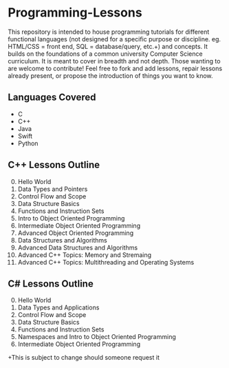 # Programming-Lessons


This repository is intended to house programming tutorials for different functional languages (not designed for a specific purpose or discipline. eg. HTML/CSS = front end, SQL = database/query, etc.+) and concepts. It builds on the foundations of a common university Computer Science curriculum. It is meant to cover in breadth and not depth. Those wanting to are welcome to contribute! Feel free to fork and add lessons, repair lessons already present, or propose the introduction of things you want to know.

## Languages Covered
* C
* C++
* Java
* Swift
* Python

## C++ Lessons Outline
0. Hello World
1. Data Types and Pointers
2. Control Flow and Scope 
3. Data Structure Basics
4. Functions and Instruction Sets
5. Intro to Object Oriented Programming
6. Intermediate Object Oriented Programming
7. Advanced Object Oriented Programming
8. Data Structures and Algorithms
9. Advanced Data Structures and Algorithms
10. Advanced C++ Topics: Memory and Stremaing
11. Advanced C++ Topics: Multithreading and Operating Systems

## C# Lessons Outline
0. Hello World
1. Data Types and Applications
2. Control Flow and Scope 
3. Data Structure Basics
4. Functions and Instruction Sets 
5. Namespaces and Intro to Object Oriented Programming
6. Intermediate Object Oriented Programming



 

+This is subject to change should someone request it

